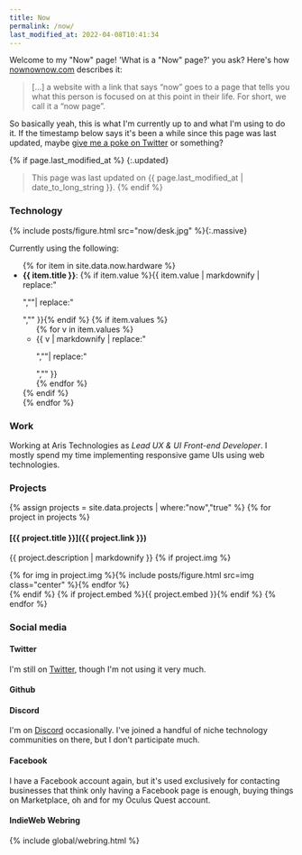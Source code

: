 ```yaml
---
title: Now
permalink: /now/
last_modified_at: 2022-04-08T10:41:34
---
```


Welcome to my "Now" page! 'What is a "Now" page?' you ask? Here's how [nownownow.com](https://nownownow.com) describes it:

> [&hellip;] a website with a link that says “now” goes to a page that tells you what this person is focused on at this point in their life. For short, we call it a “now page”.

So basically yeah, this is what I'm currently up to and what I'm using to do it. If the timestamp below says it's been a while since this page was last updated, maybe [give me a poke on Twitter](https://twitter.com/intent/tweet?text=@omgmog+Hey%20Max!) or something?

{% if page.last_modified_at %}
{:.updated}
> This page was last updated on {{ page.last_modified_at | date_to_long_string }}.
{% endif %}

<h3 class="wide-h3">Technology</h3>

{% include posts/figure.html src="now/desk.jpg" %}{:.massive}

Currently using the following:

<ul>
{% for item in site.data.now.hardware %}
  <li><b>{{ item.title }}</b>: {% if item.value %}{{ item.value | markdownify | replace:"<p>",""| replace:"</p>","" }}{% endif %}
  {% if item.values %}
  <ul>
  {% for v in item.values %}
  <li>{{ v | markdownify | replace:"<p>",""| replace:"</p>","" }}</li>
  {% endfor %}
  </ul>
  {% endif %}
  </li>
{% endfor %}
</ul>

<h3 class="wide-h3">Work</h3>

Working at Aris Technologies as _Lead UX & UI Front-end Developer_. I mostly spend my time implementing responsive game UIs using web technologies.

<h3 class="wide-h3">Projects</h3>

{% assign projects = site.data.projects | where:"now","true" %}
{% for project in projects %}
#### [{{ project.title }}]({{ project.link }})
{{ project.description | markdownify }}
{% if project.img %}<div class="img-grid count-{{project.img | size }}">{% for img in project.img %}{% include posts/figure.html src=img class="center" %}{% endfor %}</div>{% endif %}
{% if project.embed %}{{ project.embed }}{% endif %}
{% endfor %}

<h3 class="wide-h3">Social media</h3>

#### Twitter 
I'm still on [Twitter](https://twitter.com/omgmog), though I'm not using it very much.

#### Github
<div class="github-card" data-user="omgmog" data-width="400" data-height="150" data-theme="default"></div>

#### Discord
I'm on [Discord](https://discordapp.com/users/omgmog#6206) occasionally. I've joined a handful of niche technology communities on there, but I don't participate much.

#### Facebook
I have a Facebook account again, but it's used exclusively for contacting businesses that think only having a Facebook page is enough, buying things on Marketplace, oh and for my Oculus Quest account.

#### IndieWeb Webring
{% include global/webring.html %}